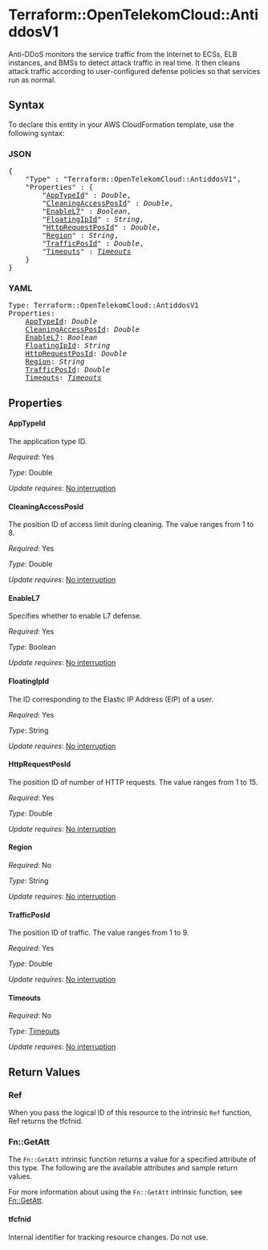 # Terraform::OpenTelekomCloud::AntiddosV1

Anti-DDoS monitors the service traffic from the Internet to ECSs, ELB instances, and BMSs to detect attack traffic in real time. It then cleans attack traffic according to user-configured defense policies so that services run as normal.

## Syntax

To declare this entity in your AWS CloudFormation template, use the following syntax:

### JSON

<pre>
{
    "Type" : "Terraform::OpenTelekomCloud::AntiddosV1",
    "Properties" : {
        "<a href="#apptypeid" title="AppTypeId">AppTypeId</a>" : <i>Double</i>,
        "<a href="#cleaningaccessposid" title="CleaningAccessPosId">CleaningAccessPosId</a>" : <i>Double</i>,
        "<a href="#enablel7" title="EnableL7">EnableL7</a>" : <i>Boolean</i>,
        "<a href="#floatingipid" title="FloatingIpId">FloatingIpId</a>" : <i>String</i>,
        "<a href="#httprequestposid" title="HttpRequestPosId">HttpRequestPosId</a>" : <i>Double</i>,
        "<a href="#region" title="Region">Region</a>" : <i>String</i>,
        "<a href="#trafficposid" title="TrafficPosId">TrafficPosId</a>" : <i>Double</i>,
        "<a href="#timeouts" title="Timeouts">Timeouts</a>" : <i><a href="timeouts.md">Timeouts</a></i>
    }
}
</pre>

### YAML

<pre>
Type: Terraform::OpenTelekomCloud::AntiddosV1
Properties:
    <a href="#apptypeid" title="AppTypeId">AppTypeId</a>: <i>Double</i>
    <a href="#cleaningaccessposid" title="CleaningAccessPosId">CleaningAccessPosId</a>: <i>Double</i>
    <a href="#enablel7" title="EnableL7">EnableL7</a>: <i>Boolean</i>
    <a href="#floatingipid" title="FloatingIpId">FloatingIpId</a>: <i>String</i>
    <a href="#httprequestposid" title="HttpRequestPosId">HttpRequestPosId</a>: <i>Double</i>
    <a href="#region" title="Region">Region</a>: <i>String</i>
    <a href="#trafficposid" title="TrafficPosId">TrafficPosId</a>: <i>Double</i>
    <a href="#timeouts" title="Timeouts">Timeouts</a>: <i><a href="timeouts.md">Timeouts</a></i>
</pre>

## Properties

#### AppTypeId

The application type ID.

_Required_: Yes

_Type_: Double

_Update requires_: [No interruption](https://docs.aws.amazon.com/AWSCloudFormation/latest/UserGuide/using-cfn-updating-stacks-update-behaviors.html#update-no-interrupt)

#### CleaningAccessPosId

The position ID of access limit during cleaning. The value ranges from 1 to 8.

_Required_: Yes

_Type_: Double

_Update requires_: [No interruption](https://docs.aws.amazon.com/AWSCloudFormation/latest/UserGuide/using-cfn-updating-stacks-update-behaviors.html#update-no-interrupt)

#### EnableL7

Specifies whether to enable L7 defense.

_Required_: Yes

_Type_: Boolean

_Update requires_: [No interruption](https://docs.aws.amazon.com/AWSCloudFormation/latest/UserGuide/using-cfn-updating-stacks-update-behaviors.html#update-no-interrupt)

#### FloatingIpId

The ID corresponding to the Elastic IP Address (EIP) of a user.

_Required_: Yes

_Type_: String

_Update requires_: [No interruption](https://docs.aws.amazon.com/AWSCloudFormation/latest/UserGuide/using-cfn-updating-stacks-update-behaviors.html#update-no-interrupt)

#### HttpRequestPosId

The position ID of number of HTTP requests. The value ranges from 1 to 15.

_Required_: Yes

_Type_: Double

_Update requires_: [No interruption](https://docs.aws.amazon.com/AWSCloudFormation/latest/UserGuide/using-cfn-updating-stacks-update-behaviors.html#update-no-interrupt)

#### Region

_Required_: No

_Type_: String

_Update requires_: [No interruption](https://docs.aws.amazon.com/AWSCloudFormation/latest/UserGuide/using-cfn-updating-stacks-update-behaviors.html#update-no-interrupt)

#### TrafficPosId

The position ID of traffic. The value ranges from 1 to 9.

_Required_: Yes

_Type_: Double

_Update requires_: [No interruption](https://docs.aws.amazon.com/AWSCloudFormation/latest/UserGuide/using-cfn-updating-stacks-update-behaviors.html#update-no-interrupt)

#### Timeouts

_Required_: No

_Type_: <a href="timeouts.md">Timeouts</a>

_Update requires_: [No interruption](https://docs.aws.amazon.com/AWSCloudFormation/latest/UserGuide/using-cfn-updating-stacks-update-behaviors.html#update-no-interrupt)

## Return Values

### Ref

When you pass the logical ID of this resource to the intrinsic `Ref` function, Ref returns the tfcfnid.

### Fn::GetAtt

The `Fn::GetAtt` intrinsic function returns a value for a specified attribute of this type. The following are the available attributes and sample return values.

For more information about using the `Fn::GetAtt` intrinsic function, see [Fn::GetAtt](https://docs.aws.amazon.com/AWSCloudFormation/latest/UserGuide/intrinsic-function-reference-getatt.html).

#### tfcfnid

Internal identifier for tracking resource changes. Do not use.

